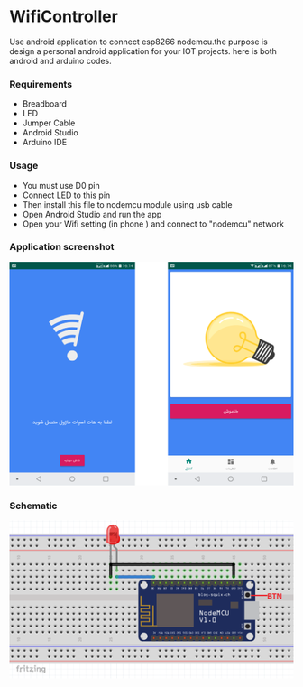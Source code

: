 # WifiController

Use android application to connect esp8266 nodemcu.the purpose is design a personal android application for your IOT projects.
here is both android and arduino codes.


### Requirements

  * Breadboard
  * LED
  * Jumper Cable
  * Android Studio
  * Arduino IDE
  
  
### Usage

 * You must use D0 pin
 * Connect LED to this pin
 * Then install this file to nodemcu module using usb cable
 * Open Android Studio and run the app
 * Open your Wifi setting (in phone ) and connect to "nodemcu" network

### Application screenshot
  ![alt tag](https://raw.githubusercontent.com/mahdi2001h/WifiController/main/img/application_screenshot.png)
  
### Schematic
  ![alt tag](https://raw.githubusercontent.com/mahdi2001h/WifiController/main/img/schematic_nodemcu.png)
  
  

